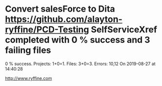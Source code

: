 # Convert salesForce to Dita https://github.com/alayton-ryffine/PCD-Testing SelfServiceXref completed with 0 % success and 3 failing files

0 % success. Projects: 1+0=1.  Files: 3+0=3. Errors: 10,12  On 2019-08-27 at 14:40:28





http://www.ryffine.com
